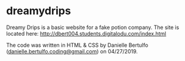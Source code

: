 # dreamydrips
Dreamy Drips is a basic website for a fake potion company. The site is located here: http://dbert004.students.digitalodu.com/index.html

The code was written in HTML & CSS by Danielle Bertulfo (danielle.bertulfo.coding@gmail.com) on 04/27/2019.
